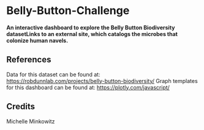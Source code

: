 # Belly-Button-Challenge
**An interactive dashboard to explore the Belly Button Biodiversity datasetLinks to an external site, which catalogs the microbes that colonize human navels.**

## References
Data for this dataset can be found at: https://robdunnlab.com/projects/belly-button-biodiversity/
Graph templates for this dashboard can be found at: https://plotly.com/javascript/

## Credits
Michelle Minkowitz
